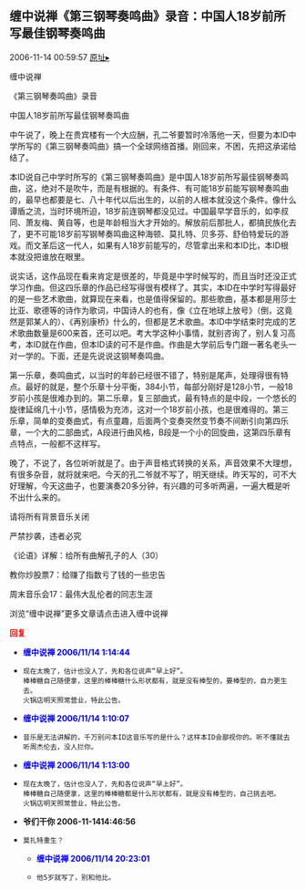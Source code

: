 ## 缠中说禅《第三钢琴奏鸣曲》录音：中国人18岁前所写最佳钢琴奏鸣曲
2006-11-14 00:59:57
[原址▸](http://www.fxgan.com/chan_time/2006_07_12/339.htm)



 


 缠中说禅


 


 《第三钢琴奏鸣曲》录音


 


 中国人18岁前所写最佳钢琴奏鸣曲


 


 


  中午说了，晚上在贵宾楼有一个大应酬，孔二爷要暂时冷落他一天，但要为本ID中学所写的《第三钢琴奏鸣曲》搞一个全球网络首播。刚回来，不困，先把这承诺给结了。


 


  本ID说自己中学时所写的《第三钢琴奏鸣曲》是中国人18岁前所写最佳钢琴奏鸣曲，这，绝对不是吹牛，而是有根据的。有条件、有可能18岁前能写钢琴奏鸣曲的，最早也都要是七、八十年代以后出生的，以前的人根本就没这个条件。像什么谭盾之流，当时环境所迫，18岁前连钢琴都没见过。中国最早学音乐的，如李叔同、萧友梅、黄自等，也是年龄相当大才开始的。解放前后那批人，都搞民族化去了，更不可能18岁前写钢琴奏鸣曲这种海顿、莫扎特、贝多芬、舒伯特爱玩的游戏。而文革后这一代人，如果有人18岁前能写的，尽管拿出来和本ID比，本ID根本就没把谁放在眼里。


 


  说实话，这作品现在看来肯定是很差的，毕竟是中学时候写的，而且当时还没正式学习作曲。但这四乐章的作品已经写得很有模样了。其实，本ID在中学时写得最好的是一些艺术歌曲，就算现在来看，也是值得保留的。那些歌曲，基本都是用莎士比亚、歌德等的诗作为歌词，中国诗人的也有，像《立在地球上放号》（倒，这竟然是郭某人的）、《再别康桥》什么的，但都是艺术歌曲。本ID中学结束时完成的艺术歌曲数量是600来首，还可以吧。考大学这种小事情，就别咨询了，别人复习高考，本ID就在作曲，但本ID读的可不是作曲。作曲是大学前后专门跟一著名老头一对一学的。下面，还是先说说这钢琴奏鸣曲。


 


  第一乐章，奏鸣曲式，以当时的年龄已经很不错了，特别是尾声，处理得很有特点。最好的就是，整个乐章十分平衡，384小节，每部分刚好是128小节，一般18岁前小孩是很难办到的。第二乐章，复三部曲式，最有特点的是中段，一个悠长的旋律延绵几十小节，感情极为充沛，这对一个18岁前小孩，也是很难得的。第三乐章，简单的变奏曲式，有点童趣，后面两个变奏突然变节奏不间断引向第四乐章，一个大的二部曲式，A段进行曲风格，B段是一个小的回旋曲，这第四乐章有点特点，一般都不这样写。


 


  晚了，不说了，各位听听就是了。由于声音格式转换的关系，声音效果不大理想，有很多杂音，就将就来吧。今天的孔二爷就不写了，明天继续。昨天写的，可不大好理解，今天这曲子，也要演奏20多分钟，有兴趣的可多听两遍，一遍大概是听不出什么来的。


 


 请将所有背景音乐关闭


 



 
  严禁抄袭，违者必究
 
 
  
 
 
  
 
 
  《论语》详解：给所有曲解孔子的人（30）
 
 
  
 
 
  教你炒股票7：给赚了指数亏了钱的一些忠告
 
 
  
 
 
  周末音乐会17：最伟大乱伦者的同志生涯
 
 
  
 
 
  
 
 
  
   
  
 
 
  
   浏览“缠中说禅”更多文章请点击进入缠中说禅
  
 





<font color='red'>**回复**</font>


- **<font color='blue'>缠中说禅 2006/11/14 1:14:44</font>**
- ```
  现在太晚了，估计也没人了，先和各位说声“早上好”。
  棒棒糖自己随便拿，这里的棒棒糖什么形状都有，就是没有棒型的，要棒型的，自力更生去。
  火锅店明天照常营业，特此公告。
  ```
- **<font color='blue'>缠中说禅 2006/11/14 1:10:07</font>**
- ```
  音乐是无法讲解的，千万别问本ID这音乐写的是什么？这样本ID会鄙视你的。听不懂就去听周杰伦去，没人拦你。
  ```
- **<font color='blue'>缠中说禅 2006/11/14 1:13:00</font>**
- ```
  现在太晚了，估计也没人了，先和各位说声“早上好”。
  棒棒糖自己随便拿，这里的棒棒糖都是什么形状都有，就是没有棒型的，自己挑去吧。
  火锅店明天照常营业，特此公告。
  ```
- **爷们干你 2006-11-1414:46:56**
- ```
  莫扎特重生？
  ```
   - **<font color='blue'>缠中说禅 2006/11/14 20:23:01</font>**
   - ```
     他5岁就写了，别和他比。
     ```
